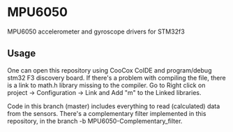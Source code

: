 # MPU6050
MPU6050 accelerometer and gyroscope drivers for STM32f3

## Usage
One can open this repository using CooCox CoIDE and program/debug stm32 F3 discovery board. If there's a problem with
compiling the file, there is a link to math.h library missing to the compiler.
Go to Right click on project -> Configuration -> Link and Add "m" to the Linked libraries.

Code in this branch (master) includes everything to read (calculated) data from the sensors. There's a complementary filter
implemented in this repository, in the branch -b MPU6050-Complementary_filter.

